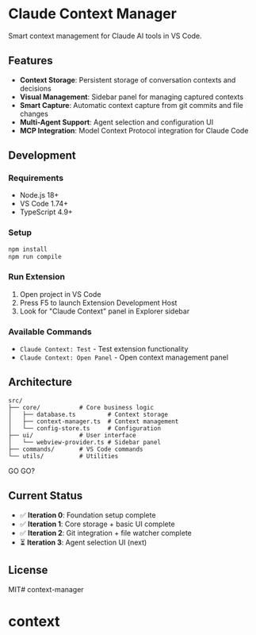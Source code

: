 # Claude Context Manager

Smart context management for Claude AI tools in VS Code.

## Features

- **Context Storage**: Persistent storage of conversation contexts and decisions
- **Visual Management**: Sidebar panel for managing captured contexts
- **Smart Capture**: Automatic context capture from git commits and file changes
- **Multi-Agent Support**: Agent selection and configuration UI
- **MCP Integration**: Model Context Protocol integration for Claude Code

## Development

### Requirements

- Node.js 18+
- VS Code 1.74+
- TypeScript 4.9+

### Setup

```bash
npm install
npm run compile
```

### Run Extension

1. Open project in VS Code
2. Press F5 to launch Extension Development Host
3. Look for "Claude Context" panel in Explorer sidebar

### Available Commands

- `Claude Context: Test` - Test extension functionality
- `Claude Context: Open Panel` - Open context management panel

## Architecture

```
src/
├── core/           # Core business logic
│   ├── database.ts         # Context storage
│   ├── context-manager.ts  # Context management
│   └── config-store.ts     # Configuration
├── ui/             # User interface
│   └── webview-provider.ts # Sidebar panel
├── commands/       # VS Code commands
└── utils/          # Utilities
```
GO GO?

## Current Status

- ✅ **Iteration 0**: Foundation setup complete
- ✅ **Iteration 1**: Core storage + basic UI complete
- ✅ **Iteration 2**: Git integration + file watcher complete
- ⏳ **Iteration 3**: Agent selection UI (next)

## License

MIT# context-manager
# context
